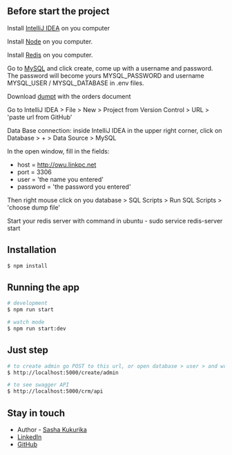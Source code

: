 ## Before start the project

Install [IntelliJ IDEA](https://www.jetbrains.com/ru-ru/idea/download/?section=windows) on you computer

Install [Node](https://nodejs.org/en/blog/release/v18.12.0) on you computer.

Install [Redis](https://redis.io/docs/install/install-redis/) on you computer.

Go to [MySQL](http://owu.linkpc.net/mysql) and click create, come up with a username and password. The password will 
become yours MYSQL_PASSWORD and username MYSQL_USER / MYSQL_DATABASE in .env files.

Download [dumpt](https://drive.google.com/file/d/1_5elESLEi3Lb_QFgDoo2NNsiP-n5O0Ow/view) with the orders document

Go to IntelliJ IDEA > File > New > Project from Version Control > URL > 'paste url from GitHub'

Data Base connection: inside IntelliJ IDEA in the upper right corner, click on Database > + > Data Source > MySQL

In the open window, fill in the fields:
 - host = http://owu.linkpc.net
 - port = 3306
 - user = 'the name you entered'
 - password = 'the password you entered'

Then right mouse click on you database > SQL Scripts > Run SQL Scripts > 'choose dump file'

Start your redis server with command in ubuntu - sudo service redis-server start
## Installation

```bash
$ npm install
```

## Running the app

```bash
# development
$ npm run start

# watch mode
$ npm run start:dev
```

## Just step

```bash
# to create admin go POST to this url, or open database > user > and write it manually
$ http://localhost:5000/create/admin

# to see swagger API
$ http://localhost:5000/crm/api
```

## Stay in touch

- Author - [Sasha Kukurika](https://www.linkedin.com/in/sasha-kukurika-ab452618a/)
- [LinkedIn](https://www.linkedin.com/in/sasha-kukurika-ab452618a/)
- [GitHub](https://github.com/SashaKukurika)

